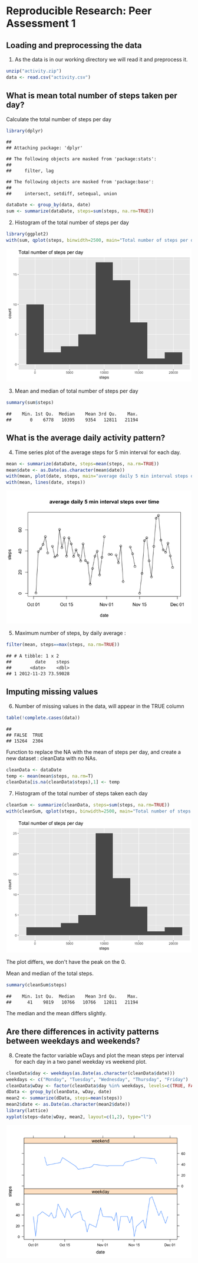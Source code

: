 # Reproducible Research: Peer Assessment 1

## Loading and preprocessing the data
1. As the data is in our working directory we will read it and preprocess it.  

```r
unzip("activity.zip")
data <- read.csv("activity.csv")
```

## What is mean total number of steps taken per day?
Calculate the total number of steps per day  

```r
library(dplyr)
```

```
## 
## Attaching package: 'dplyr'
```

```
## The following objects are masked from 'package:stats':
## 
##     filter, lag
```

```
## The following objects are masked from 'package:base':
## 
##     intersect, setdiff, setequal, union
```

```r
dataDate <- group_by(data, date)
sum <- summarize(dataDate, steps=sum(steps, na.rm=TRUE))
```

2. Histogram of the total number of steps per day

```r
library(ggplot2)  
with(sum, qplot(steps, binwidth=2500, main="Total number of steps per day"))  
```

![](PA1_template_files/figure-html/histogram_steps-1.png)<!-- -->

3. Mean and median of total number of steps per day  

```r
summary(sum$steps)
```

```
##    Min. 1st Qu.  Median    Mean 3rd Qu.    Max. 
##       0    6778   10395    9354   12811   21194
```

## What is the average daily activity pattern?
4. Time series plot of the average steps for 5 min interval for each day. 

```r
mean <- summarize(dataDate, steps=mean(steps, na.rm=TRUE))
mean$date <- as.Date(as.character(mean$date))
with(mean, plot(date, steps, main="average daily 5 min interval steps over time"))
with(mean, lines(date, steps))
```

![](PA1_template_files/figure-html/daily_activity-1.png)<!-- -->

5. Maximum number of steps, by daily average :   

```r
filter(mean, steps==max(steps, na.rm=TRUE))  
```

```
## # A tibble: 1 x 2
##         date    steps
##       <date>    <dbl>
## 1 2012-11-23 73.59028
```

## Imputing missing values
6. Number of missing values in the data, will appear in the TRUE column  

```r
table(!complete.cases(data))
```

```
## 
## FALSE  TRUE 
## 15264  2304
```

Function to replace the NA with the mean of steps per day, and create a new dataset : cleanData with no NAs.  

```r
cleanData <- dataDate
temp <- mean(mean$steps, na.rm=T)
cleanData[is.na(cleanData$steps),1] <- temp
```

7. Histogram of the total number of steps taken each day  

```r
cleanSum <- summarize(cleanData, steps=sum(steps, na.rm=TRUE))
with(cleanSum, qplot(steps, binwidth=2500, main="Total number of steps per day"))
```

![](PA1_template_files/figure-html/total_steps-1.png)<!-- -->
  
The plot differs, we don't have the peak on the 0.  

Mean and median of the total steps.  

```r
summary(cleanSum$steps)
```

```
##    Min. 1st Qu.  Median    Mean 3rd Qu.    Max. 
##      41    9819   10766   10766   12811   21194
```
The median and the mean differs slightly.  

## Are there differences in activity patterns between weekdays and weekends?
8. Create the factor variable wDays and plot the mean steps per interval for each day in a two panel weekday vs weekend plot.  

```r
cleanData$day <- weekdays(as.Date(as.character(cleanData$date)))
weekdays <- c("Monday", "Tuesday", "Wednesday", "Thursday", "Friday")
cleanData$wDay <- factor(cleanData$day %in% weekdays, levels=c(TRUE, FALSE), labels=c("weekday", "weekend"))
dData <- group_by(cleanData, wDay, date)
mean2 <- summarize(dData, steps=mean(steps))
mean2$date <- as.Date(as.character(mean2$date))
library(lattice)
xyplot(steps~date|wDay, mean2, layout=c(1,2), type="l")
```

![](PA1_template_files/figure-html/unnamed-chunk-1-1.png)<!-- -->
